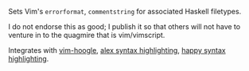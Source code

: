 Sets Vim's `errorformat`, `commentstring` for associated Haskell filetypes.

I do not endorse this as good; I publish it so that others will not have to
venture in to the quagmire that is vim/vimscript.

Integrates with [vim-hoogle](https://github.com/Twinside/vim-hoogle), [alex syntax highlighting](https://github.com/andy-morris/alex.vim), [happy syntax highlighting](https://github.com/andy-morris/happy.vim).
